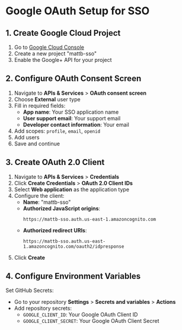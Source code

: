 # Google OAuth Setup for SSO

## 1. Create Google Cloud Project

1. Go to [Google Cloud Console](https://console.cloud.google.com/)
2. Create a new project "mattb-sso"
3. Enable the Google+ API for your project

## 2. Configure OAuth Consent Screen

1. Navigate to **APIs & Services** > **OAuth consent screen**
2. Choose **External** user type
3. Fill in required fields:
   - **App name**: Your SSO application name
   - **User support email**: Your support email
   - **Developer contact information**: Your email
4. Add scopes: `profile`, `email`, `openid`
5. Add users
6. Save and continue

## 3. Create OAuth 2.0 Client

1. Navigate to **APIs & Services** > **Credentials**
2. Click **Create Credentials** > **OAuth 2.0 Client IDs**
3. Select **Web application** as the application type
4. Configure the client:
   - **Name**: "mattb-sso"
   - **Authorized JavaScript origins**:
     ```
     https://mattb-sso.auth.us-east-1.amazoncognito.com
     ```
   - **Authorized redirect URIs**:
     ```
     https://mattb-sso.auth.us-east-1.amazoncognito.com/oauth2/idpresponse
     ```
5. Click **Create**

## 4. Configure Environment Variables

Set GitHub Secrets:

- Go to your repository **Settings** > **Secrets and variables** > **Actions**
- Add repository secrets:
  - `GOOGLE_CLIENT_ID`: Your Google OAuth Client ID
  - `GOOGLE_CLIENT_SECRET`: Your Google OAuth Client Secret
